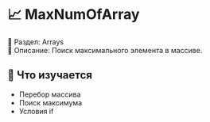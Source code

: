 # 📈 MaxNumOfArray

📁 Раздел: Arrays  
📘 Описание: Поиск максимального элемента в массиве.

## 🧠 Что изучается
- Перебор массива  
- Поиск максимума  
- Условия if
